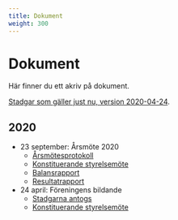 ```yaml
---
title: Dokument
weight: 300
---
```


# Dokument

Här finner du ett akriv på dokument.

[Stadgar som gäller just nu, version 2020-04-24](/documents/2020/stadgar-2020-04-24.pdf).

## 2020

* 23 september: Årsmöte 2020
  * [Årsmötesprotokoll](/documents/2020/arsmote-2020.pdf)
  * [Konstituerande styrelsemöte](/documents/2020/konstituerande-styrelsemote-2020-09-23.pdf)
  * [Balansrapport](/documents/2020/Balansrapport%202020-05-04-2020-06-30.pdf)
  * [Resultatrapport](/documents/2020/Resultatrapport%202020-05-04-2020-06-30.pdf)
* 24 april: Föreningens bildande
  * [Stadgarna antogs](/documents/2020/stadgar-2020-04-24.pdf)
  * [Konstituerande styrelsemöte](/documents/2020/konstituerande-styrelsemote-2020-04-24.pdf)

